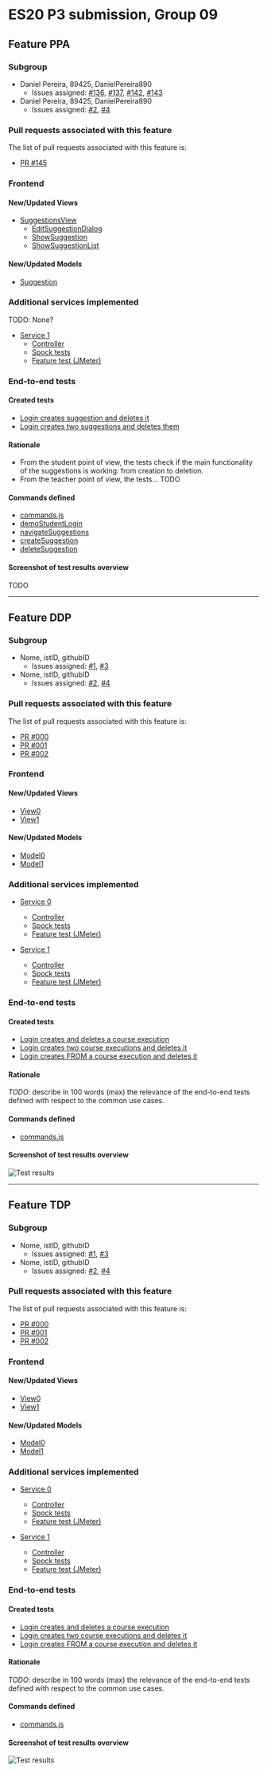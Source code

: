 # ES20 P3 submission, Group 09

## Feature PPA

### Subgroup

  - Daniel Pereira, 89425, DanielPereira890
    + Issues assigned: [#136](https://github.com/tecnico-softeng/es20al_09-project/issues/136), [#137](https://github.com/tecnico-softeng/es20al_09-project/issues/137), [#142](https://github.com/tecnico-softeng/es20al_09-project/issues/142), [#143](https://github.com/tecnico-softeng/es20al_09-project/issues/143)
  - Daniel Pereira, 89425, DanielPereira890
    + Issues assigned: [#2](https://github.com), [#4](https://github.com)

### Pull requests associated with this feature

The list of pull requests associated with this feature is:

 - [PR #145](https://github.com/tecnico-softeng/es20al_09-project/issues/145)

### Frontend

#### New/Updated Views

- [SuggestionsView](https://github.com/tecnico-softeng/es20al_09-project/blob/develop/frontend/src/views/student/suggestions/SuggestionsView.vue)
  - [EditSuggestionDialog](https://github.com/tecnico-softeng/es20al_09-project/blob/develop/frontend/src/views/student/suggestions/EditSuggestionDialog.vue)
  - [ShowSuggestion](https://github.com/tecnico-softeng/es20al_09-project/blob/develop/frontend/src/views/student/suggestions/ShowSuggestion.vue)
  - [ShowSuggestionList](https://github.com/tecnico-softeng/es20al_09-project/blob/develop/frontend/src/views/student/suggestions/ShowSuggestionList.vue)


#### New/Updated Models

 - [Suggestion](https://github.com/tecnico-softeng/es20al_09-project/blob/develop/frontend/src/models/management/Suggestion.ts)

### Additional services implemented

TODO: None?

 - [Service 1](https://github.com)
    + [Controller](https://github.com)
    + [Spock tests](https://github.com)
    + [Feature test (JMeter)](https://github.com)


### End-to-end tests

#### Created tests

- [Login creates suggestion and deletes it](https://github.com/tecnico-softeng/es20al_09-project/blob/develop/frontend/tests/e2e/specs/student/manageSuggestionsByStudent.js#L11)
- [Login creates two suggestions and deletes them](https://github.com/tecnico-softeng/es20al_09-project/blob/develop/frontend/tests/e2e/specs/student/manageSuggestionsByStudent.js#L34)

#### Rationale

- From the student point of view, the tests check if the main functionality of the suggestions is working: from creation to deletion.
- From the teacher point of view, the tests... TODO

#### Commands defined

 - [commands.js](https://github.com/socialsoftware/quizzes-tutor/blob/master/frontend/tests/e2e/support/commands.js)
  - [demoStudentLogin](https://github.com/tecnico-softeng/es20al_09-project/blob/PpA/frontend/tests/e2e/support/commands.js#L75)
  - [navigateSuggestions](https://github.com/tecnico-softeng/es20al_09-project/blob/PpA/frontend/tests/e2e/support/commands.js#L80)
  - [createSuggestion](https://github.com/tecnico-softeng/es20al_09-project/blob/PpA/frontend/tests/e2e/support/commands.js#L84)
  - [deleteSuggestion](https://github.com/tecnico-softeng/es20al_09-project/blob/PpA/frontend/tests/e2e/support/commands.js#L104)

#### Screenshot of test results overview

TODO

---

## Feature DDP

### Subgroup

 - Nome, istID, githubID
   + Issues assigned: [#1](https://github.com), [#3](https://github.com)
 - Nome, istID, githubID
   + Issues assigned: [#2](https://github.com), [#4](https://github.com)

### Pull requests associated with this feature

The list of pull requests associated with this feature is:

 - [PR #000](https://github.com)
 - [PR #001](https://github.com)
 - [PR #002](https://github.com)


### Frontend

#### New/Updated Views

 - [View0](https://github.com)
 - [View1](https://github.com)


#### New/Updated Models

 - [Model0](https://github.com)
 - [Model1](https://github.com)

### Additional services implemented

 - [Service 0](https://github.com)
    + [Controller](https://github.com)
    + [Spock tests](https://github.com)
    + [Feature test (JMeter)](https://github.com)

 - [Service 1](https://github.com)
    + [Controller](https://github.com)
    + [Spock tests](https://github.com)
    + [Feature test (JMeter)](https://github.com)


### End-to-end tests

#### Created tests

 - [Login creates and deletes a course execution](https://github.com/socialsoftware/quizzes-tutor/blob/6dcf668498be3d6e45c84ebf61e81b931bdc797b/frontend/tests/e2e/specs/admin/manageCourseExecutions.js#L10)
 - [Login creates two course executions and deletes it](https://github.com/socialsoftware/quizzes-tutor/blob/6dcf668498be3d6e45c84ebf61e81b931bdc797b/frontend/tests/e2e/specs/admin/manageCourseExecutions.js#L16)
 - [Login creates FROM a course execution and deletes it](https://github.com/socialsoftware/quizzes-tutor/blob/6dcf668498be3d6e45c84ebf61e81b931bdc797b/frontend/tests/e2e/specs/admin/manageCourseExecutions.js#L30)

#### Rationale
*TODO*: describe in 100 words (max) the relevance of the end-to-end tests defined with respect to the
common use cases.

#### Commands defined

 - [commands.js](https://github.com/socialsoftware/quizzes-tutor/blob/master/frontend/tests/e2e/support/commands.js)

#### Screenshot of test results overview

![Test results](p3-images/cypress_results.png)

---


## Feature TDP

### Subgroup

 - Nome, istID, githubID
   + Issues assigned: [#1](https://github.com), [#3](https://github.com)
 - Nome, istID, githubID
   + Issues assigned: [#2](https://github.com), [#4](https://github.com)

### Pull requests associated with this feature

The list of pull requests associated with this feature is:

 - [PR #000](https://github.com)
 - [PR #001](https://github.com)
 - [PR #002](https://github.com)


### Frontend

#### New/Updated Views

 - [View0](https://github.com)
 - [View1](https://github.com)


#### New/Updated Models

 - [Model0](https://github.com)
 - [Model1](https://github.com)

### Additional services implemented

 - [Service 0](https://github.com)
    + [Controller](https://github.com)
    + [Spock tests](https://github.com)
    + [Feature test (JMeter)](https://github.com)

 - [Service 1](https://github.com)
    + [Controller](https://github.com)
    + [Spock tests](https://github.com)
    + [Feature test (JMeter)](https://github.com)


### End-to-end tests

#### Created tests

 - [Login creates and deletes a course execution](https://github.com/socialsoftware/quizzes-tutor/blob/6dcf668498be3d6e45c84ebf61e81b931bdc797b/frontend/tests/e2e/specs/admin/manageCourseExecutions.js#L10)
 - [Login creates two course executions and deletes it](https://github.com/socialsoftware/quizzes-tutor/blob/6dcf668498be3d6e45c84ebf61e81b931bdc797b/frontend/tests/e2e/specs/admin/manageCourseExecutions.js#L16)
 - [Login creates FROM a course execution and deletes it](https://github.com/socialsoftware/quizzes-tutor/blob/6dcf668498be3d6e45c84ebf61e81b931bdc797b/frontend/tests/e2e/specs/admin/manageCourseExecutions.js#L30)

#### Rationale
*TODO*: describe in 100 words (max) the relevance of the end-to-end tests defined with respect to the
common use cases.

#### Commands defined

 - [commands.js](https://github.com/socialsoftware/quizzes-tutor/blob/master/frontend/tests/e2e/support/commands.js)

#### Screenshot of test results overview

![Test results](p3-images/cypress_results.png)